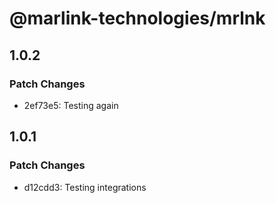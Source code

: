 # @marlink-technologies/mrlnk

## 1.0.2

### Patch Changes

- 2ef73e5: Testing again

## 1.0.1

### Patch Changes

- d12cdd3: Testing integrations
